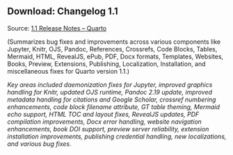 ## Download: Changelog 1.1

Source: [1.1 Release Notes – Quarto](https://quarto.org/docs/download/changelog/1.1.html)

(Summarizes bug fixes and improvements across various components like Jupyter, Knitr, OJS, Pandoc, References, Crossrefs, Code Blocks, Tables, Mermaid, HTML, RevealJS, ePub, PDF, Docx formats, Templates, Websites, Books, Preview, Extensions, Publishing, Localization, Installation, and miscellaneous fixes for Quarto version 1.1.)

*Key areas included daemonization fixes for Jupyter, improved graphics handling for Knitr, updated OJS runtime, Pandoc 2.19 update, improved metadata handling for citations and Google Scholar, crossref numbering enhancements, code block filename attribute, GT table theming, Mermaid echo support, HTML TOC and layout fixes, RevealJS updates, PDF compilation improvements, Docx error handling, website navigation enhancements, book DOI support, preview server reliability, extension installation improvements, publishing credential handling, new localizations, and various bug fixes.*


